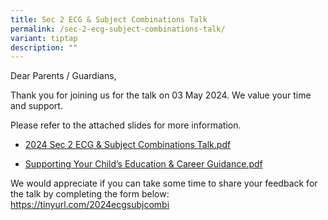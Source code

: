 ```yaml
---
title: Sec 2 ECG & Subject Combinations Talk
permalink: /sec-2-ecg-subject-combinations-talk/
variant: tiptap
description: ""
---
```

<p>Dear Parents / Guardians,</p>
<p>Thank you for joining us for the talk on 03 May 2024. We value your time
and support.</p>
<p>Please refer to the attached slides for more information.</p>
<ul data-tight="true" class="tight">
<li>
<p><a href="/files/2024_Sec_2_ECG___Subject_Combinations_Talk.pdf" rel="noopener noreferrer nofollow" target="_blank">2024 Sec 2 ECG &amp; Subject Combinations Talk.pdf</a>
</p>
</li>
<li>
<p><a href="/files/Supporting_Your_Child_s_Education___Career_Guidance.pdf" rel="noopener noreferrer nofollow" target="_blank">Supporting Your Child’s Education &amp; Career Guidance.pdf</a>
</p>
</li>
</ul>
<p>We would appreciate if you&nbsp;can take some time to share your feedback
for the&nbsp;talk by completing the form below:&nbsp;
<br><a href="https://tinyurl.com/2024ecgsubjcombi" rel="noopener noreferrer nofollow" target="_blank">https://tinyurl.com/2024ecgsubjcombi</a>&nbsp;</p>